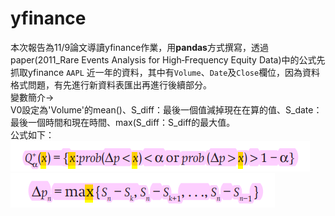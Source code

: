 # yfinance
本次報告為11/9論文導讀yfinance作業，用**pandas**方式撰寫，透過paper(2011_Rare Events Analysis for High‐Frequency Equity Data)中的公式先抓取yfinance ` AAPL ` 近一年的資料，其中有` Volume `、` Date `及` Close `欄位，因為資料格式問題，有先進行新資料表匯出再進行後續部分。  
變數簡介->   
V0設定為'Volume'的mean()、S_diff：最後一個值減掉現在在算的值、S_date：最後一個時間和現在時間、max(S_diff：S_diff的最大值。  
公式如下：  
![圖片參考名稱](https://github.com/hsuyuandong/yfinance/blob/08fc854ab1bccca65c77a9b5fd4eafe42566fb66/%E4%B8%8B%E8%BC%89%20(1).png)  
![圖片參考名稱](https://github.com/hsuyuandong/yfinance/blob/ca6556c9b74ad3699782df2153c0afe095ba3d57/%E4%B8%8B%E8%BC%89.png)
